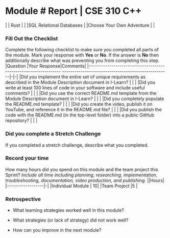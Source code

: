 
# Module #<!-- Insert Module Number --> Report | CSE 310 C++
| | Rust | |
|SQL Relational Databases | |Choose Your Own Adventure | |
### Fill Out the Checklist
Complete the following checklist to make sure you completed all
parts of the module. Mark your response with **Yes** or **No**.
If the answer is **No** then additionally describe what was
preventing you from completing this step.
|Question
|Your Response|Comments|
|----------------------------------------------------------------
----------------------------------------------------|-|-|
|Did you implement the entire set of unique requirements as
described in the Module Description document in I-Learn? | | |
|Did you write at least 100 lines of code in your software and
include useful comments? | | |
|Did you use the correct README.md template from the Module
Description document in I-Learn? | | |
|Did you completely populate the README.md template?
| | |
|Did you create the video, publish it on YouTube, and reference
it in the README.md file? | | |
|Did you publish the code with the README.md (in the top-level
folder) into a public GitHub repository? | | |
### Did you complete a Stretch Challenge
If you completed a stretch challenge, describe what you
completed.
### Record your time
How many hours did you spend on this module and the team project
this Sprint?
*Include all time including planning, researching,
implementation, troubleshooting, documentation, video production,
and publishing.*
||Hours|
|------------------|-|
|Individual Module | 10|
|Team Project |5 |
### Retrospective
- What learning strategies worked well in this module?
<!-- Response Here -->
- What strategies (or lack of strategy) did not work well?
<!-- Response Here -->
- How can you improve in the next module?
<!-- Response Here -->
<!-- Create this Markdown to a PDF and submit it. In visual
studio code you can convert this to a pdf with any one of the
extensions. -->
